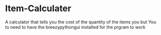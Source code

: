 # Item-Calculater
A calculator that tells you the cost of the quantity  of the items you but
You to need to have the breezypythongui installed for the prgram to work
